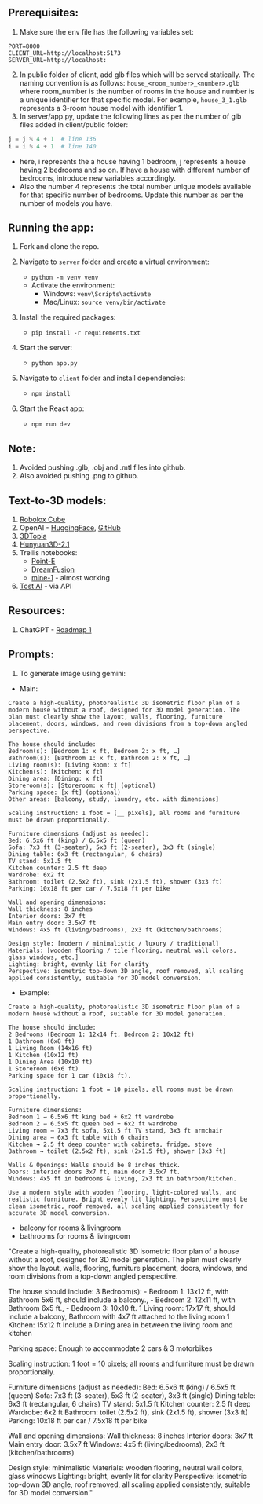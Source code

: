 
## Prerequisites:
1. Make sure the env file has the following variables set:
```
PORT=8000
CLIENT_URL=http://localhost:5173
SERVER_URL=http://localhost:
```
2. In public folder of client, add glb files which will be served statically. The naming convention is as follows: `house_<room_number>_<number>.glb` where room_number is the number of rooms in the house and number is a unique identifier for that specific model. For example, `house_3_1.glb` represents a 3-room house model with identifier 1.
3. In server/app.py, update the following lines as per the number of glb files added in client/public folder:
```python
j = j % 4 + 1  # line 136
i = i % 4 + 1  # line 140
```
- here, i represents the a house having 1 bedroom, j represents a house having 2 bedrooms and so on. If have a house with different number of bedrooms, introduce new variables accordingly.
- Also the number 4 represents the total number unique models available for that specific number of bedrooms. Update this number as per the number of models you have.

## Running the app:
1. Fork and clone the repo.
2. Navigate to `server` folder and create a virtual environment:
   - `python -m venv venv`
   - Activate the environment:
     - Windows: `venv\Scripts\activate`
     - Mac/Linux: `source venv/bin/activate`

3. Install the required packages:
   - `pip install -r requirements.txt`

4. Start the server:
   - `python app.py`

5. Navigate to `client` folder and install dependencies:
   - `npm install`
  
6. Start the React app:
   - `npm run dev`


## Note:
1. Avoided pushing .glb, .obj and .mtl files into github.
2. Also avoided pushing .png to github.

## Text-to-3D models:
1. [Robolox Cube](https://github.com/Roblox/cube)
2. OpenAI - [HuggingFace](https://huggingface.co/openai/shap-e), [GitHub](https://github.com/openai/shap-e)
3. [3DTopia](https://github.com/3DTopia/3DTopia)
4. [Hunyuan3D-2.1](https://huggingface.co/spaces/tencent/Hunyuan3D-2.1)
5. Trellis notebooks:
   - [Point-E](https://colab.research.google.com/github/trellis-llm/trellis/blob/main/notebooks/point_e.ipynb)
   - [DreamFusion](https://colab.research.google.com/github/trellis-llm/trellis/blob/main/notebooks/dreamfusion.ipynb)
   - [mine-1](https://colab.research.google.com/drive/1bsdGsWX3SAa9aBd7jDJHi7Vy7RxLoUv_?authuser=1#scrollTo=OlMACU0eWAfo&uniqifier=1) - almost working
6. [Tost AI](https://tost.ai) - via API

## Resources:
1. ChatGPT - [Roadmap 1](https://chatgpt.com/c/689f2068-2500-8325-af7f-0ce80e55ac70)

## Prompts:
1. To generate image using gemini:

- Main:
```
Create a high-quality, photorealistic 3D isometric floor plan of a modern house without a roof, designed for 3D model generation. The plan must clearly show the layout, walls, flooring, furniture placement, doors, windows, and room divisions from a top-down angled perspective.

The house should include:
Bedroom(s): [Bedroom 1: x ft, Bedroom 2: x ft, …]
Bathroom(s): [Bathroom 1: x ft, Bathroom 2: x ft, …]
Living room(s): [Living Room: x ft]
Kitchen(s): [Kitchen: x ft]
Dining area: [Dining: x ft]
Storeroom(s): [Storeroom: x ft] (optional)
Parking space: [x ft] (optional)
Other areas: [balcony, study, laundry, etc. with dimensions]

Scaling instruction: 1 foot = [__ pixels], all rooms and furniture must be drawn proportionally.

Furniture dimensions (adjust as needed):
Bed: 6.5x6 ft (king) / 6.5x5 ft (queen)
Sofa: 7x3 ft (3-seater), 5x3 ft (2-seater), 3x3 ft (single)
Dining table: 6x3 ft (rectangular, 6 chairs)
TV stand: 5x1.5 ft
Kitchen counter: 2.5 ft deep
Wardrobe: 6x2 ft
Bathroom: toilet (2.5x2 ft), sink (2x1.5 ft), shower (3x3 ft)
Parking: 10x18 ft per car / 7.5x18 ft per bike

Wall and opening dimensions:
Wall thickness: 8 inches
Interior doors: 3x7 ft
Main entry door: 3.5x7 ft
Windows: 4x5 ft (living/bedrooms), 2x3 ft (kitchen/bathrooms)

Design style: [modern / minimalistic / luxury / traditional]
Materials: [wooden flooring / tile flooring, neutral wall colors, glass windows, etc.]
Lighting: bright, evenly lit for clarity
Perspective: isometric top-down 3D angle, roof removed, all scaling applied consistently, suitable for 3D model conversion.
```

- Example:
```
Create a high-quality, photorealistic 3D isometric floor plan of a modern house without a roof, suitable for 3D model generation.

The house should include:
2 Bedrooms (Bedroom 1: 12x14 ft, Bedroom 2: 10x12 ft)
1 Bathroom (6x8 ft)
1 Living Room (14x16 ft)
1 Kitchen (10x12 ft)
1 Dining Area (10x10 ft)
1 Storeroom (6x6 ft)
Parking space for 1 car (10x18 ft).

Scaling instruction: 1 foot = 10 pixels, all rooms must be drawn proportionally.

Furniture dimensions:
Bedroom 1 → 6.5x6 ft king bed + 6x2 ft wardrobe
Bedroom 2 → 6.5x5 ft queen bed + 6x2 ft wardrobe
Living room → 7x3 ft sofa, 5x1.5 ft TV stand, 3x3 ft armchair
Dining area → 6x3 ft table with 6 chairs
Kitchen → 2.5 ft deep counter with cabinets, fridge, stove
Bathroom → toilet (2.5x2 ft), sink (2x1.5 ft), shower (3x3 ft)

Walls & Openings: Walls should be 8 inches thick.
Doors: interior doors 3x7 ft, main door 3.5x7 ft.
Windows: 4x5 ft in bedrooms & living, 2x3 ft in bathroom/kitchen.

Use a modern style with wooden flooring, light-colored walls, and realistic furniture. Bright evenly lit lighting. Perspective must be clean isometric, roof removed, all scaling applied consistently for accurate 3D model conversion.
```


- balcony for rooms & livingroom
- bathrooms for rooms & livingroom

"Create a high-quality, photorealistic 3D isometric floor plan of a house without a roof, designed for 3D model generation. The plan must clearly show the layout, walls, flooring, furniture placement, doors, windows, and room divisions from a top-down angled perspective.

The house should include:
3 Bedroom(s):
	- Bedroom 1: 13x12 ft, with Bathroom 5x6 ft, should include a balcony.,
	- Bedroom 2: 12x11 ft, with Bathroom 6x5 ft.,
	- Bedroom 3: 10x10 ft.
1 Living room: 17x17 ft, should include a balcony, Bathroom with 4x7 ft attached to the living room
1 Kitchen: 15x12 ft
Include a Dining area in between the living room and kitchen

Parking space: Enough to accommodate 2 cars & 3 motorbikes



Scaling instruction: 1 foot = 10 pixels; all rooms and furniture must be drawn proportionally.

Furniture dimensions (adjust as needed):
Bed: 6.5x6 ft (king) / 6.5x5 ft (queen)
Sofa: 7x3 ft (3-seater), 5x3 ft (2-seater), 3x3 ft (single)
Dining table: 6x3 ft (rectangular, 6 chairs)
TV stand: 5x1.5 ft
Kitchen counter: 2.5 ft deep
Wardrobe: 6x2 ft
Bathroom: toilet (2.5x2 ft), sink (2x1.5 ft), shower (3x3 ft)
Parking: 10x18 ft per car / 7.5x18 ft per bike

Wall and opening dimensions:
Wall thickness: 8 inches
Interior doors: 3x7 ft
Main entry door: 3.5x7 ft
Windows: 4x5 ft (living/bedrooms), 2x3 ft (kitchen/bathrooms)

Design style: minimalistic
Materials: wooden flooring, neutral wall colors, glass windows
Lighting: bright, evenly lit for clarity
Perspective: isometric top-down 3D angle, roof removed, all scaling applied consistently, suitable for 3D model conversion."